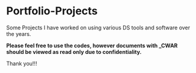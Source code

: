 # Portfolio-Projects
Some Projects I have worked on using various DS tools and software over the years.

**Please feel free to use the codes, however documents with _CWAR should be viewed as read only due to confidentiality.** 

Thank you!!!
